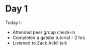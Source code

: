 # Day 1

Today I:

- Attended peer group check-in
- Completed a gatsby tutorial - 2 hrs
- Listened to Zack Ackil talk